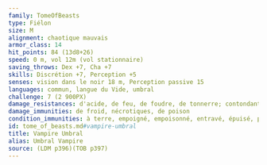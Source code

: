 ```yaml
---
family: TomeOfBeasts
type: Fiélon
size: M
alignment: chaotique mauvais
armor_class: 14
hit_points: 84 (13d8+26)
speed: 0 m, vol 12m (vol stationnaire)
saving_throws: Dex +7, Cha +7
skills: Discrétion +7, Perception +5
senses: vision dans le noir 18 m, Perception passive 15
languages: commun, langue du Vide, umbral
challenge: 7 (2 900PX)
damage_resistances: d'acide, de feu, de foudre, de tonnerre; contondants, perforants et tranchants issus d'armes non magiques
damage_immunities: de froid, nécrotiques, de poison
condition_immunities: à terre, empoigné, empoisonné, entravé, épuisé, paralysé, pétrifié
id: tome_of_beasts.md#vampire-umbral
title: Vampire Umbral
alias: Umbral Vampire
source: (LDM p396)(TOB p397)
---
```


